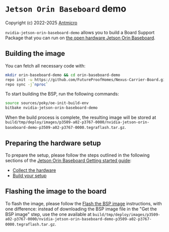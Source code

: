 # `Jetson Orin Baseboard` demo

Copyright (c) 2022-2025 [Antmicro](https://www.antmicro.com)

`nvidia-jetson-orin-baseboard-demo` allows you to build a Board Support Package that you can run on [the open hardware Jetson Orin Baseboard](https://github.com/antmicro/jetson-orin-baseboard).

## Building the image

You can fetch all necessary code with:

<!-- name="fetch-repo"; transformer="echo "$TUTTEST_INPUT" | sed "/repo init/s/.*/& -b $CI_COMMIT_REF_NAME/" | sed "$ a repo forall meta-antmicro -c 'git checkout $CI_COMMIT_REF_NAME'"" -->
```sh
mkdir orin-baseboard-demo && cd orin-baseboard-demo
repo init -u https://github.com/FutureProofHomes/Nexus-Carrier-Board.git -m demos/nvidia-jetson-orin-baseboard-demo/manifest.xml
repo sync -j`nproc`
```

To start building the BSP, run the following commands:

<!-- name="build-bsp" -->
```sh
source sources/poky/oe-init-build-env
bitbake nvidia-jetson-orin-baseboard-demo
```

When the build process is complete, the resulting image will be stored at  `build/tmp/deploy/images/p3509-a02-p3767-0000/nvidia-jetson-orin-baseboard-demo-p3509-a02-p3767-0000.tegraflash.tar.gz`.

## Preparing the hardware setup

To prepare the setup, please follow the steps outlined in the following sections of the [Jetson Orin Baseboard Getting started guide](https://antmicro.github.io/jetson-orin-baseboard/getting_started.html#):
* [Collect the hardware](https://antmicro.github.io/jetson-orin-baseboard/getting_started.html#collect-the-hardware)
* [Build your setup](https://antmicro.github.io/jetson-orin-baseboard/getting_started.html#build-your-setup)

## Flashing the image to the board

To flash the image, please follow the [Flash the BSP image](https://antmicro.github.io/jetson-orin-baseboard/getting_started.html#flash-the-bsp-image) instructions, with one difference: instead of downloading the BSP image file in the "Get the BSP image" step, use the one available at `build/tmp/deploy/images/p3509-a02-p3767-0000/nvidia-jetson-orin-baseboard-demo-p3509-a02-p3767-0000.tegraflash.tar.gz`.
